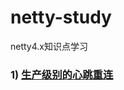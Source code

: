 # netty-study

netty4.x知识点学习



### 1) [生产级别的心跳重连](https://github.com/BazingaLyn/netty-study/tree/master/src/main/java/com/lyncc/netty/idle)
